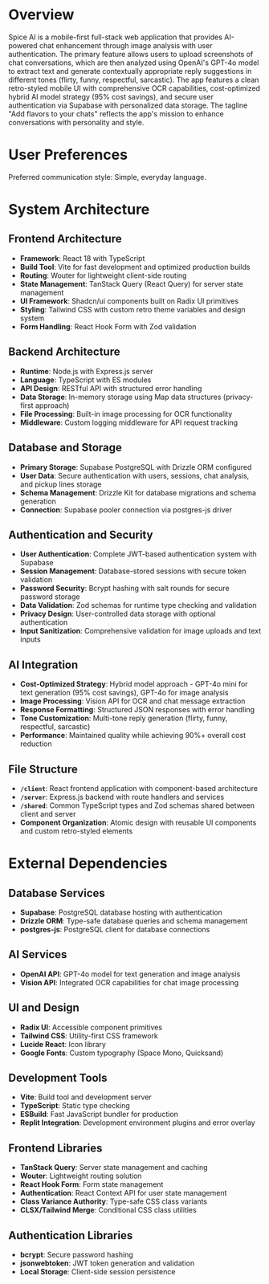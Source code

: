 # Overview

Spice AI is a mobile-first full-stack web application that provides AI-powered chat enhancement through image analysis with user authentication. The primary feature allows users to upload screenshots of chat conversations, which are then analyzed using OpenAI's GPT-4o model to extract text and generate contextually appropriate reply suggestions in different tones (flirty, funny, respectful, sarcastic). The app features a clean retro-styled mobile UI with comprehensive OCR capabilities, cost-optimized hybrid AI model strategy (95% cost savings), and secure user authentication via Supabase with personalized data storage. The tagline "Add flavors to your chats" reflects the app's mission to enhance conversations with personality and style.

# User Preferences

Preferred communication style: Simple, everyday language.

# System Architecture

## Frontend Architecture
- **Framework**: React 18 with TypeScript
- **Build Tool**: Vite for fast development and optimized production builds
- **Routing**: Wouter for lightweight client-side routing
- **State Management**: TanStack Query (React Query) for server state management
- **UI Framework**: Shadcn/ui components built on Radix UI primitives
- **Styling**: Tailwind CSS with custom retro theme variables and design system
- **Form Handling**: React Hook Form with Zod validation

## Backend Architecture
- **Runtime**: Node.js with Express.js server
- **Language**: TypeScript with ES modules
- **API Design**: RESTful API with structured error handling
- **Data Storage**: In-memory storage using Map data structures (privacy-first approach)
- **File Processing**: Built-in image processing for OCR functionality
- **Middleware**: Custom logging middleware for API request tracking

## Database and Storage
- **Primary Storage**: Supabase PostgreSQL with Drizzle ORM configured
- **User Data**: Secure authentication with users, sessions, chat analysis, and pickup lines storage
- **Schema Management**: Drizzle Kit for database migrations and schema generation
- **Connection**: Supabase pooler connection via postgres-js driver

## Authentication and Security
- **User Authentication**: Complete JWT-based authentication system with Supabase
- **Session Management**: Database-stored sessions with secure token validation
- **Password Security**: Bcrypt hashing with salt rounds for secure password storage
- **Data Validation**: Zod schemas for runtime type checking and validation
- **Privacy Design**: User-controlled data storage with optional authentication
- **Input Sanitization**: Comprehensive validation for image uploads and text inputs

## AI Integration
- **Cost-Optimized Strategy**: Hybrid model approach - GPT-4o mini for text generation (95% cost savings), GPT-4o for image analysis
- **Image Processing**: Vision API for OCR and chat message extraction
- **Response Formatting**: Structured JSON responses with error handling
- **Tone Customization**: Multi-tone reply generation (flirty, funny, respectful, sarcastic)
- **Performance**: Maintained quality while achieving 90%+ overall cost reduction

## File Structure
- **`/client`**: React frontend application with component-based architecture
- **`/server`**: Express.js backend with route handlers and services
- **`/shared`**: Common TypeScript types and Zod schemas shared between client and server
- **Component Organization**: Atomic design with reusable UI components and custom retro-styled elements

# External Dependencies

## Database Services
- **Supabase**: PostgreSQL database hosting with authentication
- **Drizzle ORM**: Type-safe database queries and schema management
- **postgres-js**: PostgreSQL client for database connections

## AI Services
- **OpenAI API**: GPT-4o model for text generation and image analysis
- **Vision API**: Integrated OCR capabilities for chat image processing

## UI and Design
- **Radix UI**: Accessible component primitives
- **Tailwind CSS**: Utility-first CSS framework
- **Lucide React**: Icon library
- **Google Fonts**: Custom typography (Space Mono, Quicksand)

## Development Tools
- **Vite**: Build tool and development server
- **TypeScript**: Static type checking
- **ESBuild**: Fast JavaScript bundler for production
- **Replit Integration**: Development environment plugins and error overlay

## Frontend Libraries
- **TanStack Query**: Server state management and caching
- **Wouter**: Lightweight routing solution
- **React Hook Form**: Form state management
- **Authentication**: React Context API for user state management
- **Class Variance Authority**: Type-safe CSS class variants
- **CLSX/Tailwind Merge**: Conditional CSS class utilities

## Authentication Libraries
- **bcrypt**: Secure password hashing
- **jsonwebtoken**: JWT token generation and validation
- **Local Storage**: Client-side session persistence